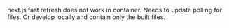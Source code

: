 next.js fast refresh does not work in container. Needs to update polling for files. Or develop locally and contain only the built files.
